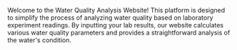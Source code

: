 Welcome to the Water Quality Analysis Website! This platform is designed to simplify the process of analyzing water quality based on laboratory experiment readings. By inputting your lab results, our website calculates various water quality parameters and provides a straightforward analysis of the water's condition.
